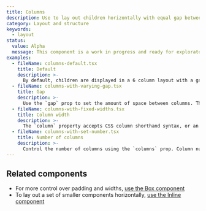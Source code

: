 ```yaml
---
title: Columns
description: Use to lay out children horizontally with equal gap between columns. Based on css grid.
category: Layout and structure
keywords:
  - layout
status:
  value: Alpha
  message: This component is a work in progress and ready for exploratory usage, with breaking changes expected in minor version updates. Please use with caution. Learn more about our [component lifecycles](/getting-started/components-lifecycle).
examples:
  - fileName: columns-default.tsx
    title: Default
    description: >-
      By default, children are displayed in a 6 column layout with a gap of `space-0` (0px) in between each child.
  - fileName: columns-with-varying-gap.tsx
    title: Gap
    description: >-
      Use the `gap` prop to set the amount of space between columns. The `gap` prop supports responsive spacing with the [Breakpoints tokens](https://polaris.shopify.com/tokens/breakpoints).
  - fileName: columns-with-fixed-widths.tsx
    title: Column width
    description: >-
      The `column` property accepts CSS column shorthand syntax, or an array of strings mapping to common widths in the admin such as oneThird, oneHalf, and twoThirds. For responsive columns, use the same syntax passed into an object with the breakpoints.
  - fileName: columns-with-set-number.tsx
    title: Number of columns
    description: >-
      Control the number of columns using the `columns` prop. Column numbers can be responsively set using the [Breakpoints tokens](https://polaris.shopify.com/tokens/breakpoints).
---
```


## Related components

- For more control over padding and widths, [use the Box component](https://polaris.shopify.com/components/box)
- To lay out a set of smaller components horizontally, [use the Inline component](https://polaris.shopify.com/components/inline)
